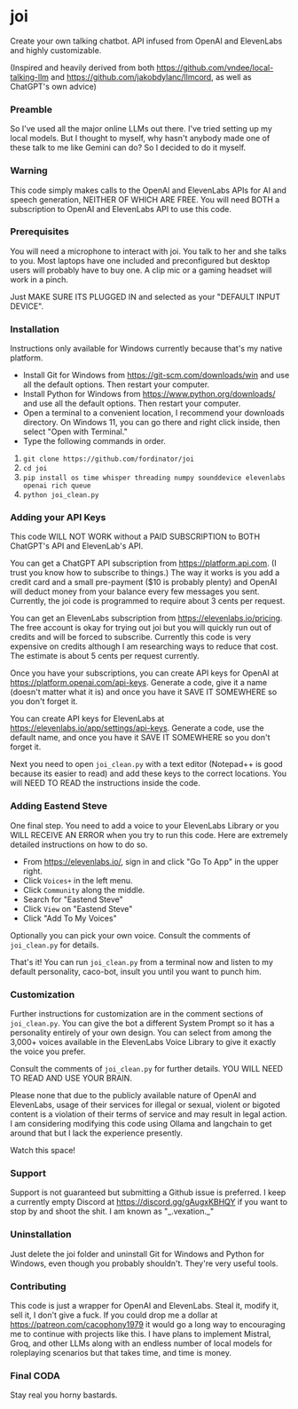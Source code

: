 # joi
Create your own talking chatbot. API infused from OpenAI and ElevenLabs and highly customizable.

(Inspired and heavily derived from both https://github.com/vndee/local-talking-llm and https://github.com/jakobdylanc/llmcord, as well as ChatGPT's own advice)

### Preamble
So I've used all the major online LLMs out there. I've tried setting up my local models. But I thought to myself, why hasn't anybody made one of these talk to me like Gemini can do? So I decided to do it myself.

### Warning
This code simply makes calls to the OpenAI and ElevenLabs APIs for AI and speech generation, NEITHER OF WHICH ARE FREE. You will need BOTH a subscription to OpenAI and ElevenLabs API to use this code.

### Prerequisites

You will need a microphone to interact with joi. You talk to her and she talks to you. Most laptops have one included and preconfigured but desktop users will probably have to buy one. A clip mic or a gaming headset will work in a pinch.

Just MAKE SURE ITS PLUGGED IN and selected as your "DEFAULT INPUT DEVICE".

### Installation

Instructions only available for Windows currently because that's my native platform.

- Install Git for Windows from https://git-scm.com/downloads/win and use all the default options. Then restart your computer.
- Install Python for Windows from https://www.python.org/downloads/ and use all the default options. Then restart your computer.
- Open a terminal to a convenient location, I recommend your downloads directory. On Windows 11, you can go there and right click inside, then select "Open with Terminal."
- Type the following commands in order.

1. `git clone https://github.com/fordinator/joi`
2. `cd joi`
3. `pip install os time whisper threading numpy sounddevice elevenlabs openai rich queue`
4. `python joi_clean.py`

### Adding your API Keys

This code WILL NOT WORK without a PAID SUBSCRIPTION to BOTH ChatGPT's API and ElevenLab's API.

You can get a ChatGPT API subscription from https://platform.api.com. (I trust you know how to subscribe to things.) The way it works is you add a credit card and a small pre-payment ($10 is probably plenty) and OpenAI will deduct money from your balance every few messages you sent. Currently, the joi code is programmed to require about 3 cents per request.

You can get an ElevenLabs subscription from https://elevenlabs.io/pricing. The free account is okay for trying out joi but you will quickly run out of credits and will be forced to subscribe. Currently this code is very expensive on credits although I am researching ways to reduce that cost. The estimate is about 5 cents per request currently.

Once you have your subscriptions, you can create API keys for OpenAI at https://platform.openai.com/api-keys. Generate a code, give it a name (doesn't matter what it is) and once you have it SAVE IT SOMEWHERE so you don't forget it.

You can create API keys for ElevenLabs at https://elevenlabs.io/app/settings/api-keys. Generate a code, use the default name, and once you have it SAVE IT SOMEWHERE so you don't forget it.

Next you need to open `joi_clean.py` with a text editor (Notepad++ is good because its easier to read) and add these keys to the correct locations. You will NEED TO READ the instructions inside the code.

### Adding Eastend Steve

One final step. You need to add a voice to your ElevenLabs Library or you WILL RECEIVE AN ERROR when you try to run this code. Here are extremely detailed instructions on how to do so.

- From https://elevenlabs.io/, sign in and click "Go To App" in the upper right.
- Click `Voices+` in the left menu.
- Click `Community` along the middle.
- Search for "Eastend Steve"
- Click `View` on "Eastend Steve"
- Click "Add To My Voices"

Optionally you can pick your own voice. Consult the comments of `joi_clean.py` for details.

That's it! You can run `joi_clean.py` from a terminal now and listen to my default personality, caco-bot, insult you until you want to punch him.

### Customization

Further instructions for customization are in the comment sections of `joi_clean.py`. You can give the bot a different System Prompt so it has a personality entirely of your own design. You can select from among the 3,000+ voices available in the ElevenLabs Voice Library to give it exactly the voice you prefer.

Consult the comments of `joi_clean.py` for further details. YOU WILL NEED TO READ AND USE YOUR BRAIN.

Please none that due to the publicly available nature of OpenAI and ElevenLabs, usage of their services for illegal or sexual, violent or bigoted content is a violation of their terms of service and may result in legal action. I am considering modifying this code using Ollama and langchain to get around that but I lack the experience presently.

Watch this space!

### Support

Support is not guaranteed but submitting a Github issue is preferred. I keep a currently empty Discord at https://discord.gg/gAugxKBHQY if you want to stop by and shoot the shit. I am known as "\_.vexation.\_"

### Uninstallation

Just delete the joi folder and uninstall Git for Windows and Python for Windows, even though you probably shouldn't. They're very useful tools.

### Contributing

This code is just a wrapper for OpenAI and ElevenLabs. Steal it, modify it, sell it, I don't give a fuck. If you could drop me a dollar at https://patreon.com/cacophony1979 it would go a long way to encouraging me to continue with projects like this. I have plans to implement Mistral, Groq, and other LLMs along with an endless number of local models for roleplaying scenarios but that takes time, and time is money.

### Final CODA

Stay real you horny bastards.




